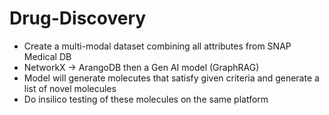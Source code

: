 # Drug-Discovery

- Create a multi-modal dataset combining all attributes from SNAP Medical DB
- NetworkX -> ArangoDB then a Gen AI model (GraphRAG)
- Model will generate molecutes that satisfy given criteria and generate a list of novel molecules
- Do insilico testing of these molecules on the same platform
